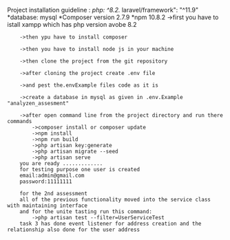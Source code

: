 Project installation guideline :
    *php: ^8.2.*
    laravel/framework": "^11.9"
    *database: mysql 
    *Composer version 2.7.9
    *npm 10.8.2
        ->first you have to istall xampp which has php version avobe 8.2

        ->then ypu have to install composer 

        ->then you have to install node js in your machine 

        ->then clone the project from the git repository 

        ->after cloning the project create .env file

        ->and pest the.envExample files code as it is

        ->create a database in mysql as given in .env.Example "analyzen_assesment"

        ->after open command line from the project directory and run there commands
            ->composer install or composer update
            ->npm install
            ->npm run build
            ->php artisan key:generate
            ->php artisan migrate --seed
            ->php artisan serve
        you are ready .............
        for testing purpose one user is created
        email:admin@gmail.com
        password:11111111
        
        for the 2nd assessment 
        all of the previous functionality moved into the service class with maintaining interface
        and for the unite tasting run this command:
            ->php artisan test --filter=UserServiceTest 
        task 3 has done event listener for address creation and the relationship also done for the user address
    
        
